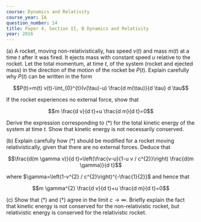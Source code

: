```yaml
---
course: Dynamics and Relativity
course_year: IA
question_number: 14
title: Paper 4, Section II, B Dynamics and Relativity
year: 2016
---
```




(a) A rocket, moving non-relativistically, has speed $v(t)$ and mass $m(t)$ at a time $t$ after it was fired. It ejects mass with constant speed $u$ relative to the rocket. Let the total momentum, at time $t$, of the system (rocket and ejected mass) in the direction of the motion of the rocket be $P(t)$. Explain carefully why $P(t)$ can be written in the form

$$P(t)=m(t) v(t)-\int_{0}^{t}(v(\tau)-u) \frac{d m(\tau)}{d \tau} d \tau$$

If the rocket experiences no external force, show that

$$m \frac{d v}{d t}+u \frac{d m}{d t}=0$$

Derive the expression corresponding to $(*)$ for the total kinetic energy of the system at time $t$. Show that kinetic energy is not necessarily conserved.

(b) Explain carefully how $(*)$ should be modified for a rocket moving relativistically, given that there are no external forces. Deduce that

$$\frac{d(m \gamma v)}{d t}=\left(\frac{v-u}{1-u v / c^{2}}\right) \frac{d(m \gamma)}{d t}$$

where $\gamma=\left(1-v^{2} / c^{2}\right)^{-\frac{1}{2}}$ and hence that

$$m \gamma^{2} \frac{d v}{d t}+u \frac{d m}{d t}=0$$

(c) Show that $(\dagger)$ and $(\dagger)$ agree in the limit $c \rightarrow \infty$. Briefly explain the fact that kinetic energy is not conserved for the non-relativistic rocket, but relativistic energy is conserved for the relativistic rocket.